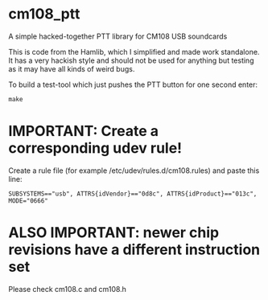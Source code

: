 # cm108_ptt
A simple hacked-together PTT library for CM108 USB soundcards

This is code from the Hamlib, which I simplified and made work standalone.
It has a very hackish style and should not be used for anything but
testing as it may have all kinds of weird bugs.

To build a test-tool which just pushes the PTT button for one second enter:

``` make ```

# IMPORTANT: Create a corresponding udev rule!
Create a rule file (for example /etc/udev/rules.d/cm108.rules) and paste this line:

``` SUBSYSTEMS=="usb", ATTRS{idVendor}=="0d8c", ATTRS{idProduct}=="013c", MODE="0666" ```

# ALSO IMPORTANT: newer chip revisions have a different instruction set
Please check cm108.c and cm108.h
